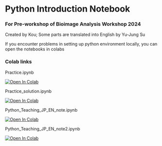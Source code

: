 # Python Introduction Notebook 

### For Pre-workshop of Bioimage Analysis Workshop 2024

Created by Kou; Some parts are translated into English by Yu-Jung Su

If you encounter problems in setting up python environment locally, you can open the notebooks in colabs

### Colab links

Practice.ipynb

<a target="_blank" href="https://colab.research.google.com/github/Koushouu/Bioimage-Analysis-Workshop-23-24/blob/main/Introduction%20to%20Python/Practice.ipynb">
  <img src="https://colab.research.google.com/assets/colab-badge.svg" alt="Open In Colab"/>
</a>

Practice_solution.ipynb

<a target="_blank" href="https://colab.research.google.com/github/Koushouu/Bioimage-Analysis-Workshop-23-24/blob/main/Introduction%20to%20Python/Practice_solution.ipynb">
  <img src="https://colab.research.google.com/assets/colab-badge.svg" alt="Open In Colab"/>
</a>

Python_Teaching_JP_EN_note.ipynb

<a target="_blank" href="https://colab.research.google.com/github/Koushouu/Bioimage-Analysis-Workshop-23-24/blob/main/Introduction%20to%20Python/Python_Teaching_JP_EN_note.ipynb">
  <img src="https://colab.research.google.com/assets/colab-badge.svg" alt="Open In Colab"/>
</a>

Python_Teaching_JP_EN_note2.ipynb

<a target="_blank" href="https://colab.research.google.com/github/Koushouu/Bioimage-Analysis-Workshop-23-24/blob/main/Introduction%20to%20Python/Python_Teaching_JP_EN_note2.ipynb">
  <img src="https://colab.research.google.com/assets/colab-badge.svg" alt="Open In Colab"/>
</a>